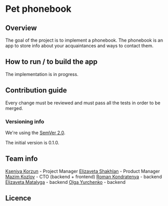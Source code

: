 # Pet phonebook

## Overview

The goal of the project is to implement a phonebook.
The phonebook is an app to store info about your acquaintances and ways to contact them.

## How to run / to build the app

The implementation is in progress.

## Contribution guide

Every change must be reviewed and must pass all the tests in order to be merged.

### Versioning info

We're using the [SemVer 2.0](https://semver.org).

The initial version is 0.1.0.

## Team info

[Kseniya Korzun](https://github.com/Cassiopeia2107) - Project Manager
[Elizaveta Shakhlan](https://github.com/shaklanchik) - Product Manager
[Mazim Kozlov](https://github.com/maks2134) - CTO (backend + frontend)
[Roman Kondratenya](https://github.com/labudap) - backend
[Elizaveta Matalyga](https://github.com/spooozy) - backend
[Olga Yurchenko](https://github.com/Kavinsky228) - backend

## Licence
